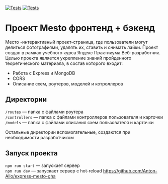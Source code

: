 [![Tests](../../actions/workflows/tests-13-sprint.yml/badge.svg)](../../actions/workflows/tests-13-sprint.yml) [![Tests](../../actions/workflows/tests-14-sprint.yml/badge.svg)](../../actions/workflows/tests-14-sprint.yml)
# Проект Mesto фронтенд + бэкенд
Место -интерактивный проект-страница, где пользователи могут делиться фотографиями, удалять их, ставить и снимать лайки.
Проект создан в рамках учебного курса Яндекс Практикума Веб-разработчик.
Целью проекта является укрепление знаний пройденного теоретического материала, в состав которого входит: 

* Работа с Express и MongoDB
* CORS
* Описание схем, роутеров, моделей и котроллеров

## Директории

`/routes` — папка с файлами роутера  
`/controllers` — папка с файлами контроллеров пользователя и карточки   
`/models` — папка с файлами описания схем пользователя и карточки  
  
Остальные директории вспомогательные, создаются при необходимости разработчиком

## Запуск проекта

`npm run start` — запускает сервер   
`npm run dev` — запускает сервер с hot-reload
https://github.com/Anton-Allo/express-mesto-gha
